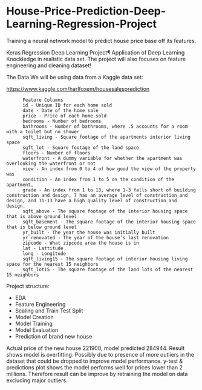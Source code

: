 # House-Price-Prediction-Deep-Learning-Regression-Project
Training a neural network model to predict house price base off its features.

Keras Regression Deep Learning Project¶
Application of Deep Learning Knockledge in realistic data set. The project will also focuses on feature engineering and cleaning dataset!

The Data
We will be using data from a Kaggle data set:

https://www.kaggle.com/harlfoxem/housesalesprediction

          Feature Columns
          id - Unique ID for each home sold
          date - Date of the home sale
          price - Price of each home sold
          bedrooms - Number of bedrooms
          bathrooms - Number of bathrooms, where .5 accounts for a room with a toilet but no shower
          sqft_living - Square footage of the apartments interior living space
          sqft_lot - Square footage of the land space
          floors - Number of floors
          waterfront - A dummy variable for whether the apartment was overlooking the waterfront or not
          view - An index from 0 to 4 of how good the view of the property was
          condition - An index from 1 to 5 on the condition of the apartment,
          grade - An index from 1 to 13, where 1-3 falls short of building construction and design, 7 has an average level of construction and design, and 11-13 have a high quality level of construction and design.
          sqft_above - The square footage of the interior housing space that is above ground level
          sqft_basement - The square footage of the interior housing space that is below ground level
          yr_built - The year the house was initially built
          yr_renovated - The year of the house’s last renovation
          zipcode - What zipcode area the house is in
          lat - Lattitude
          long - Longitude
          sqft_living15 - The square footage of interior housing living space for the nearest 15 neighbors
          sqft_lot15 - The square footage of the land lots of the nearest 15 neighbors
          
Project structure:
 * EDA
 * Feature Engineering
 * Scaling and Train Test Split
 * Model Creation
 * Model Training
 * Model Evaluation
 * Prediction of brand new house 

Actual price of the new house 221900, model predicted 284944.
Result shows model is overfitting. Possibly due to presence of more outliers in the dataset that could be dropped to improve model performance. y-test & predictions plot shows the model performs well for prices lower than 2 millions. Therefore result can be improve by retraining the model on data excluding major outliers.


